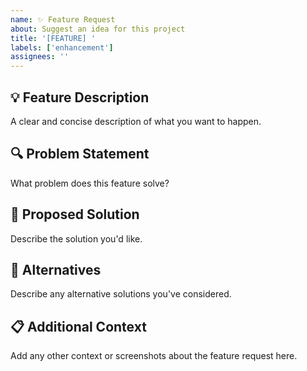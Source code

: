 ```yaml
---
name: ✨ Feature Request
about: Suggest an idea for this project
title: '[FEATURE] '
labels: ['enhancement']
assignees: ''
---
```


## 💡 Feature Description
A clear and concise description of what you want to happen.

## 🔍 Problem Statement
What problem does this feature solve?

## 🎯 Proposed Solution
Describe the solution you'd like.

## 🔀 Alternatives
Describe any alternative solutions you've considered.

## 📋 Additional Context
Add any other context or screenshots about the feature request here.